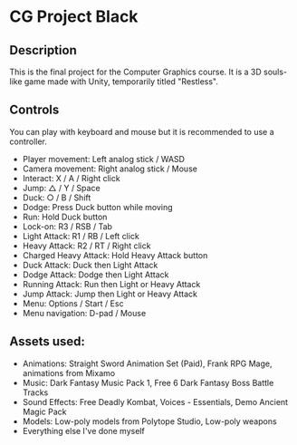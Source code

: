 # CG Project Black

## Description

This is the final project for the Computer Graphics course. It is a 3D souls-like game made with Unity, temporarily titled "Restless".

## Controls

You can play with keyboard and mouse but it is recommended to use a controller.

- Player movement: Left analog stick / WASD
- Camera movement: Right analog stick / Mouse
- Interact: X / A / Right click
- Jump: △ / Y / Space
- Duck: ○ / B / Shift
- Dodge: Press Duck button while moving
- Run: Hold Duck button
- Lock-on: R3 / RSB / Tab
- Light Attack: R1 / RB / Left click
- Heavy Attack: R2 / RT / Right click
- Charged Heavy Attack: Hold Heavy Attack button
- Duck Attack: Duck then Light Attack
- Dodge Attack: Dodge then Light Attack
- Running Attack: Run then Light or Heavy Attack
- Jump Attack: Jump then Light or Heavy Attack
- Menu: Options / Start / Esc
- Menu navigation: D-pad / Mouse

## Assets used:
- Animations: Straight Sword Animation Set (Paid), Frank RPG Mage, animations from Mixamo
- Music: Dark Fantasy Music Pack 1, Free 6 Dark Fantasy Boss Battle Tracks
- Sound Effects: Free Deadly Kombat, Voices - Essentials, Demo Ancient Magic Pack
- Models: Low-poly models from Polytope Studio, Low-poly weapons
- Everything else I've done myself
